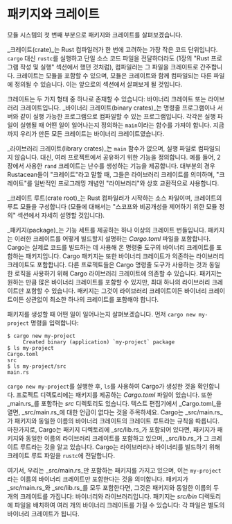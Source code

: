 # 패키지와 크레이트

모듈 시스템의 첫 번째 부분으로 패키지와 크레이트를 살펴보겠습니다.

_크레이트(crate)_는 Rust 컴파일러가 한 번에 고려하는 가장 작은 코드 단위입니다. `cargo` 대신 `rustc`를 실행하고 단일 소스 코드 파일을 전달하더라도 (1장의 "Rust 프로그램 작성 및 실행" 섹션에서 했던 것처럼), 컴파일러는 그 파일을 크레이트로 간주합니다. 크레이트는 모듈을 포함할 수 있으며, 모듈은 크레이트와 함께 컴파일되는 다른 파일에 정의될 수 있습니다. 이는 앞으로의 섹션에서 살펴보게 될 것입니다.

크레이트는 두 가지 형태 중 하나로 존재할 수 있습니다: 바이너리 크레이트 또는 라이브러리 크레이트입니다. _바이너리 크레이트(binary crates)_는 명령줄 프로그램이나 서버와 같이 실행 가능한 프로그램으로 컴파일할 수 있는 프로그램입니다. 각각은 실행 파일이 실행될 때 어떤 일이 일어나는지 정의하는 `main`이라는 함수를 가져야 합니다. 지금까지 우리가 만든 모든 크레이트는 바이너리 크레이트였습니다.

_라이브러리 크레이트(library crates)_는 `main` 함수가 없으며, 실행 파일로 컴파일되지 않습니다. 대신, 여러 프로젝트에서 공유하기 위한 기능을 정의합니다. 예를 들어, 2장에서 사용한 `rand` 크레이트는 난수를 생성하는 기능을 제공합니다. 대부분의 경우 Rustacean들이 "크레이트"라고 말할 때, 그들은 라이브러리 크레이트를 의미하며, "크레이트"를 일반적인 프로그래밍 개념인 "라이브러리"와 상호 교환적으로 사용합니다.

_크레이트 루트(crate root)_는 Rust 컴파일러가 시작하는 소스 파일이며, 크레이트의 루트 모듈을 구성합니다 (모듈에 대해서는 "스코프와 비공개성을 제어하기 위한 모듈 정의" 섹션에서 자세히 설명할 것입니다).

_패키지(package)_는 기능 세트를 제공하는 하나 이상의 크레이트 번들입니다. 패키지는 이러한 크레이트를 어떻게 빌드할지 설명하는 _Cargo.toml_ 파일을 포함합니다. Cargo는 실제로 코드를 빌드하는 데 사용해 온 명령줄 도구의 바이너리 크레이트를 포함하는 패키지입니다. Cargo 패키지는 또한 바이너리 크레이트가 의존하는 라이브러리 크레이트도 포함합니다. 다른 프로젝트들은 Cargo 명령줄 도구가 사용하는 것과 동일한 로직을 사용하기 위해 Cargo 라이브러리 크레이트에 의존할 수 있습니다. 패키지는 원하는 만큼 많은 바이너리 크레이트를 포함할 수 있지만, 최대 하나의 라이브러리 크레이트만 포함할 수 있습니다. 패키지는 그것이 라이브러리 크레이트이든 바이너리 크레이트이든 상관없이 최소한 하나의 크레이트를 포함해야 합니다.

패키지를 생성할 때 어떤 일이 일어나는지 살펴보겠습니다. 먼저 `cargo new my-project` 명령을 입력합니다:

```console
$ cargo new my-project
     Created binary (application) `my-project` package
$ ls my-project
Cargo.toml
src
$ ls my-project/src
main.rs
```

`cargo new my-project`를 실행한 후, `ls`를 사용하여 Cargo가 생성한 것을 확인합니다. 프로젝트 디렉토리에는 패키지를 제공하는 _Cargo.toml_ 파일이 있습니다. 또한 _main.rs_를 포함하는 _src_ 디렉토리도 있습니다. 텍스트 편집기에서 _Cargo.toml_을 열면, _src/main.rs_에 대한 언급이 없다는 것을 주목하세요. Cargo는 _src/main.rs_가 패키지와 동일한 이름의 바이너리 크레이트의 크레이트 루트라는 규칙을 따릅니다. 마찬가지로, Cargo는 패키지 디렉토리에 _src/lib.rs_가 포함되어 있다면, 패키지가 패키지와 동일한 이름의 라이브러리 크레이트를 포함하고 있으며, _src/lib.rs_가 그 크레이트 루트라는 것을 알고 있습니다. Cargo는 라이브러리나 바이너리를 빌드하기 위해 크레이트 루트 파일을 `rustc`에 전달합니다.

여기서, 우리는 _src/main.rs_만 포함하는 패키지를 가지고 있으며, 이는 `my-project`라는 이름의 바이너리 크레이트만 포함한다는 것을 의미합니다. 패키지가 _src/main.rs_와 _src/lib.rs_를 모두 포함한다면, 그것은 패키지와 동일한 이름의 두 개의 크레이트를 가집니다: 바이너리와 라이브러리입니다. 패키지는 _src/bin_ 디렉토리에 파일을 배치하여 여러 개의 바이너리 크레이트를 가질 수 있습니다: 각 파일은 별도의 바이너리 크레이트가 됩니다.
